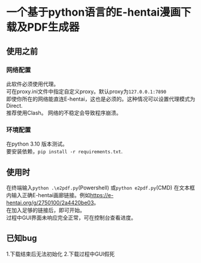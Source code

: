 # 一个基于python语言的E-hentai漫画下载及PDF生成器
## 使用之前
### 网络配置

此软件必须使用代理。  
可在proxy.ini文件中指定自定义proxy。默认proxy为`127.0.0.1:7890`  
即使你所在的网络能直连E-hentai，这也是必须的。这种情况可以设置代理模式为Direct.  
推荐使用Clash。
网络的不稳定会导致程序崩溃。
### 环境配置
在python 3.10 版本测试。  
要安装依赖，`pip install -r requirements.txt`.
## 使用时
在终端输入`python .\e2pdf.py`(Powershell) 或`python e2pdf.py`(CMD)
在文本框内输入正确E-hentai画廊链接。例如<https://e-hentai.org/g/2750100/2a4420be03>。  
在加入足够的链接后，即可开始。  
过程中GUI界面未响应完全正常，可在控制台查看进度。
## 已知bug
1.下载结束后无法初始化
2.下载过程中GUI假死
